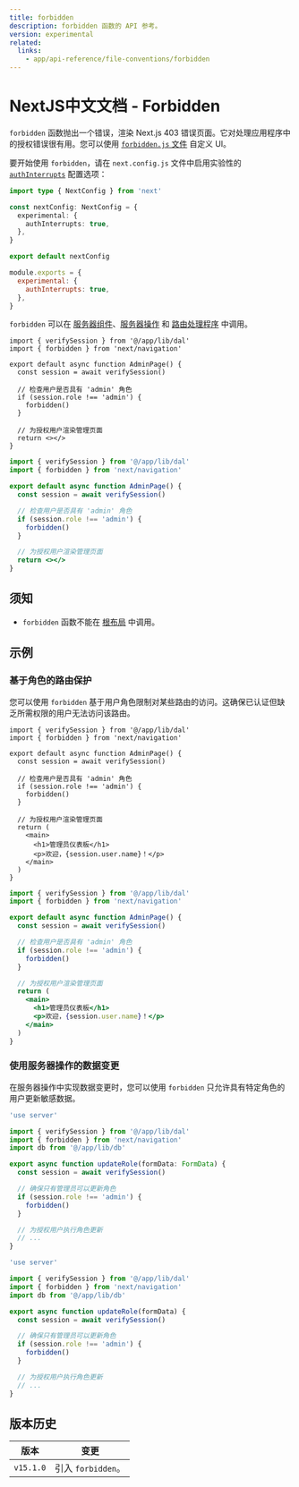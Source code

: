 ```yaml
---
title: forbidden
description: forbidden 函数的 API 参考。
version: experimental
related:
  links:
    - app/api-reference/file-conventions/forbidden
---
```


# NextJS中文文档 - Forbidden

`forbidden` 函数抛出一个错误，渲染 Next.js 403 错误页面。它对处理应用程序中的授权错误很有用。您可以使用 [`forbidden.js` 文件](/nextjs-cn/app/api-reference/file-conventions/forbidden) 自定义 UI。

要开始使用 `forbidden`，请在 `next.config.js` 文件中启用实验性的 [`authInterrupts`](/nextjs-cn/app/api-reference/config/next-config-js/authInterrupts) 配置选项：

```ts switcher
import type { NextConfig } from 'next'

const nextConfig: NextConfig = {
  experimental: {
    authInterrupts: true,
  },
}

export default nextConfig
```

```js switcher
module.exports = {
  experimental: {
    authInterrupts: true,
  },
}
```

`forbidden` 可以在 [服务器组件](/nextjs-cn/app/building-your-application/rendering/server-components)、[服务器操作](/nextjs-cn/app/building-your-application/data-fetching/server-actions-and-mutations) 和 [路由处理程序](/nextjs-cn/app/building-your-application/routing/route-handlers) 中调用。

```tsx switcher
import { verifySession } from '@/app/lib/dal'
import { forbidden } from 'next/navigation'

export default async function AdminPage() {
  const session = await verifySession()

  // 检查用户是否具有 'admin' 角色
  if (session.role !== 'admin') {
    forbidden()
  }

  // 为授权用户渲染管理页面
  return <></>
}
```

```jsx switcher
import { verifySession } from '@/app/lib/dal'
import { forbidden } from 'next/navigation'

export default async function AdminPage() {
  const session = await verifySession()

  // 检查用户是否具有 'admin' 角色
  if (session.role !== 'admin') {
    forbidden()
  }

  // 为授权用户渲染管理页面
  return <></>
}
```

## 须知

- `forbidden` 函数不能在 [根布局](/nextjs-cn/app/building-your-application/routing/layouts-and-templates#root-layout-required) 中调用。

## 示例

### 基于角色的路由保护

您可以使用 `forbidden` 基于用户角色限制对某些路由的访问。这确保已认证但缺乏所需权限的用户无法访问该路由。

```tsx switcher
import { verifySession } from '@/app/lib/dal'
import { forbidden } from 'next/navigation'

export default async function AdminPage() {
  const session = await verifySession()

  // 检查用户是否具有 'admin' 角色
  if (session.role !== 'admin') {
    forbidden()
  }

  // 为授权用户渲染管理页面
  return (
    <main>
      <h1>管理员仪表板</h1>
      <p>欢迎，{session.user.name}！</p>
    </main>
  )
}
```

```jsx switcher
import { verifySession } from '@/app/lib/dal'
import { forbidden } from 'next/navigation'

export default async function AdminPage() {
  const session = await verifySession()

  // 检查用户是否具有 'admin' 角色
  if (session.role !== 'admin') {
    forbidden()
  }

  // 为授权用户渲染管理页面
  return (
    <main>
      <h1>管理员仪表板</h1>
      <p>欢迎，{session.user.name}！</p>
    </main>
  )
}
```

### 使用服务器操作的数据变更

在服务器操作中实现数据变更时，您可以使用 `forbidden` 只允许具有特定角色的用户更新敏感数据。

```ts switcher
'use server'

import { verifySession } from '@/app/lib/dal'
import { forbidden } from 'next/navigation'
import db from '@/app/lib/db'

export async function updateRole(formData: FormData) {
  const session = await verifySession()

  // 确保只有管理员可以更新角色
  if (session.role !== 'admin') {
    forbidden()
  }

  // 为授权用户执行角色更新
  // ...
}
```

```js switcher
'use server'

import { verifySession } from '@/app/lib/dal'
import { forbidden } from 'next/navigation'
import db from '@/app/lib/db'

export async function updateRole(formData) {
  const session = await verifySession()

  // 确保只有管理员可以更新角色
  if (session.role !== 'admin') {
    forbidden()
  }

  // 为授权用户执行角色更新
  // ...
}
```

## 版本历史

| 版本      | 变更               |
| --------- | ------------------ |
| `v15.1.0` | 引入 `forbidden`。 |
